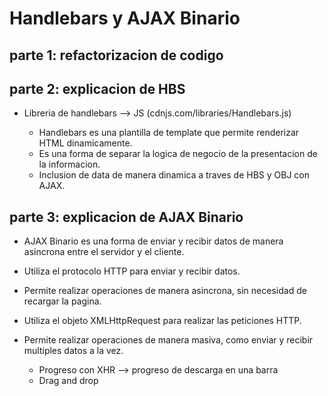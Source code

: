 # Handlebars y AJAX Binario

## parte 1: refactorizacion de codigo

## parte 2: explicacion de HBS
* Libreria de handlebars --> JS (cdnjs.com/libraries/Handlebars.js)
    
    -   Handlebars es una plantilla de template que permite renderizar HTML dinamicamente.
    -   Es una forma de separar la logica de negocio de la presentacion de la informacion.
    -   Inclusion de data de manera dinamica a traves de HBS y OBJ con AJAX.

## parte 3: explicacion de AJAX Binario

*   AJAX Binario es una forma de enviar y recibir datos de manera asincrona entre el servidor y el cliente.
*   Utiliza el protocolo HTTP para enviar y recibir datos.
*   Permite realizar operaciones de manera asincrona, sin necesidad de recargar la pagina.
*   Utiliza el objeto XMLHttpRequest para realizar las peticiones HTTP.
*   Permite realizar operaciones de manera masiva, como enviar y recibir multiples datos a la vez.

    - Progreso con XHR --> progreso de descarga en una barra
    - Drag and drop





    
